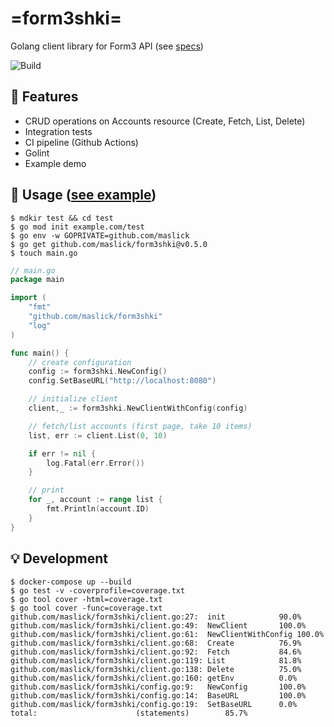 # =form3shki=
Golang client library for Form3 API (see [specs](ASSIGNMENT.md))

![Build](https://github.com/maslick/form3shki/workflows/Build/badge.svg)

## :rocket: Features
* CRUD operations on Accounts resource (Create, Fetch, List, Delete)
* Integration tests
* CI pipeline (Github Actions)
* Golint
* Example demo

## :lollipop: Usage ([see example](example/main.go))
```shell
$ mdkir test && cd test
$ go mod init example.com/test
$ go env -w GOPRIVATE=github.com/maslick
$ go get github.com/maslick/form3shki@v0.5.0
$ touch main.go
```

```go
// main.go
package main

import (
	"fmt"
	"github.com/maslick/form3shki"
	"log"
)

func main() {
	// create configuration
	config := form3shki.NewConfig()
	config.SetBaseURL("http://localhost:8080")

	// initialize client
	client,_ := form3shki.NewClientWithConfig(config)

	// fetch/list accounts (first page, take 10 items)
	list, err := client.List(0, 10)

	if err != nil {
		log.Fatal(err.Error())
	}

	// print
	for _, account := range list {
		fmt.Println(account.ID)
	}
}
```

## :bulb: Development
```shell
$ docker-compose up --build
$ go test -v -coverprofile=coverage.txt
$ go tool cover -html=coverage.txt
$ go tool cover -func=coverage.txt
github.com/maslick/form3shki/client.go:27:	init			90.0%
github.com/maslick/form3shki/client.go:49:	NewClient		100.0%
github.com/maslick/form3shki/client.go:61:	NewClientWithConfig	100.0%
github.com/maslick/form3shki/client.go:68:	Create			76.9%
github.com/maslick/form3shki/client.go:92:	Fetch			84.6%
github.com/maslick/form3shki/client.go:119:	List			81.8%
github.com/maslick/form3shki/client.go:138:	Delete			75.0%
github.com/maslick/form3shki/client.go:160:	getEnv			0.0%
github.com/maslick/form3shki/config.go:9:	NewConfig		100.0%
github.com/maslick/form3shki/config.go:14:	BaseURL			100.0%
github.com/maslick/form3shki/config.go:19:	SetBaseURL		0.0%
total:						(statements)		85.7%
```
